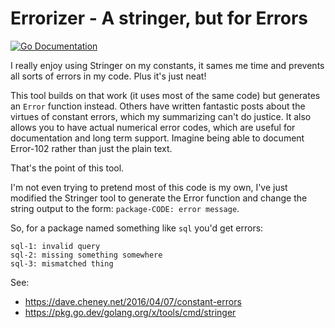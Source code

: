 # Errorizer - A stringer, but for Errors

[![Go Documentation](http://img.shields.io/badge/go-documentation-blue.svg?style=flat-square)][godocs]

[godocs]: https://pkg.go.dev/github.com/ryanfaerman/errorizer

I really enjoy using Stringer on my constants, it sames me time and prevents all sorts of errors in my code. Plus it's just neat!

This tool builds on that work (it uses most of the same code) but generates an
`Error` function instead. Others have written fantastic posts about the virtues
of constant errors, which my summarizing can't do justice. It also allows you
to have actual numerical error codes, which are useful for documentation and
long term support. Imagine being able to document Error-102 rather than just
the plain text.

That's the point of this tool.

I'm not even trying to pretend most of this code is my own, I've just modified
the Stringer tool to generate the Error function and change the string output
to the form: `package-CODE: error message`.

So, for a package named something like `sql` you'd get errors:

```
sql-1: invalid query
sql-2: missing something somewhere
sql-3: mismatched thing
```

See:

- https://dave.cheney.net/2016/04/07/constant-errors
- https://pkg.go.dev/golang.org/x/tools/cmd/stringer
